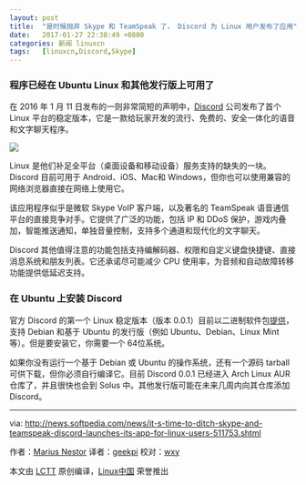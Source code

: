 ```yaml
---
layout: post
title:	"是时候抛弃 Skype 和 TeamSpeak 了， Discord 为 Linux 用户发布了应用"
date:	2017-01-27 22:38:49 +0800 
categories:	新闻 linuxcn 
tags:	[linuxcn,Discord,Skype]
---
```



### 程序已经在 Ubuntu Linux 和其他发行版上可用了


在 2016 年 1 月 11 日发布的一则非常简短的声明中，[Discord](https://discordapp.com/) 公司发布了首个 Linux 平台的稳定版本，它是一款给玩家开发的流行、免费的、安全一体化的语音和文字聊天程序。


![](/Asserts/Images//attachment/album/201701/27/223811a9ll2x39tt4xoa9t.jpg)


Linux 是他们补足全平台（桌面设备和移动设备）服务支持的缺失的一块。Discord 目前可用于 Android、iOS、Mac和 Windows，但你也可以使用兼容的网络浏览器直接在网络上使用它。


该应用程序似乎是微软 Skype VoIP 客户端，以及著名的 TeamSpeak 语音通信平台的直接竞争对手。它提供了广泛的功能，包括 IP 和 DDoS 保护，游戏内叠加，智能推送通知，单独音量控制，支持多个通道和现代化的文字聊天。


Discord 其他值得注意的功能包括支持编解码器、权限和自定义键盘快捷键、直接消息系统和朋友列表。它还承诺尽可能减少 CPU 使用率，为音频和自动故障转移功能提供低延迟支持。


### 在 Ubuntu 上安装 Discord


官方 Discord 的第一个 Linux 稳定版本（版本 0.0.1）目前以二进制软件包[提供](https://discordapp.com/download)，支持 Debian 和基于 Ubuntu 的发行版（例如 Ubuntu、Debian、Linux Mint 等）。但是要安装它，你需要一个 64位系统。


如果你没有运行一个基于 Debian 或 Ubuntu 的操作系统，还有一个源码 tarball 可供下载，但你必须自行编译它。目前 Discord 0.0.1 已经进入 Arch Linux AUR 仓库了，并且很快也会到 Solus 中。其他发行版可能在未来几周内向其仓库添加 Discord。




---


via: <http://news.softpedia.com/news/it-s-time-to-ditch-skype-and-teamspeak-discord-launches-its-app-for-linux-users-511753.shtml>


作者：[Marius Nestor](http://news.softpedia.com/editors/browse/marius-nestor) 译者：[geekpi](https://github.com/geekpi) 校对：[wxy](https://github.com/wxy)


本文由 [LCTT](https://github.com/LCTT/TranslateProject) 原创编译，[Linux中国](https://linux.cn/) 荣誉推出
